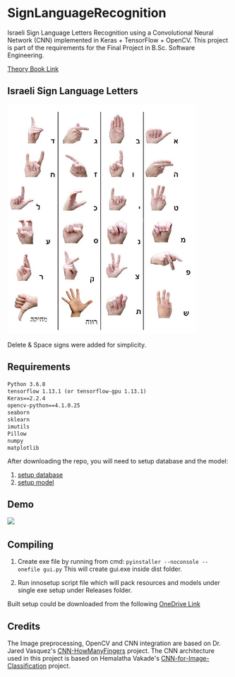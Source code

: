 
# SignLanguageRecognition
Israeli Sign Language Letters Recognition using a Convolutional Neural Network (CNN) implemented in Keras + TensorFlow + OpenCV.
This project is part of the requirements for the Final Project in B.Sc. Software Engineering.

[Theory Book Link](Israeli%20Sign%20Language%20Letters%20Recognition%20book.pdf)



## Israeli Sign Language Letters

![](Resources/Legend_small.jpg)

Delete & Space signs were added for simplicity.




## Requirements

```
Python 3.6.8
tensorflow 1.13.1 (or tensorflow-gpu 1.13.1)
Keras==2.2.4
opencv-python==4.1.0.25
seaborn
sklearn
imutils
Pillow
numpy
matplotlib
```

After downloading the repo, you will need to setup database and the model:
1. [setup database](https://github.com/Romansko/SignLanguageRecognition/tree/master/images)
2. [setup model](https://github.com/Romansko/SignLanguageRecognition/tree/master/Model)



## Demo

![](https://raw.githubusercontent.com/Romansko/SignLanguageRecognition/master/Resources/vid.gif)



## Compiling

1. Create exe file by running from cmd:
`pyinstaller --noconsole --onefile gui.py`
   This will create gui.exe inside dist folder.

2. Run innosetup script file which will pack resources and models under single exe setup under Releases folder.

Built setup could be downloaded from the following [OneDrive Link](https://1drv.ms/u/s!Aqmah9OMflvl_Sq9ICets9vqc-TK)



## Credits

The Image preprocessing, OpenCV and CNN integration are based on Dr. Jared Vasquez's [CNN-HowManyFingers](https://github.com/jaredvasquez/CNN-HowManyFingers) project.
The CNN architecture used in this project is based on Hemalatha Vakade's [CNN-for-Image-Classification](https://github.com/hemavakade/CNN-for-Image-Classification) project.
